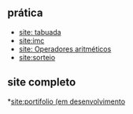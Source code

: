 


## prática 

* [site: tabuada](https://leandroluizpereira.github.io/site-tabuada/)
* [site:imc]()
* [site: Operadores aritméticos]()
* [site:sorteio](https://leandroluizpereira.github.io/site-sorteio/)

## site completo 
*[site:portifolio (em desenvolvimento](https://leandroluizpereira.github.io/site-portifolio-le/)
 
